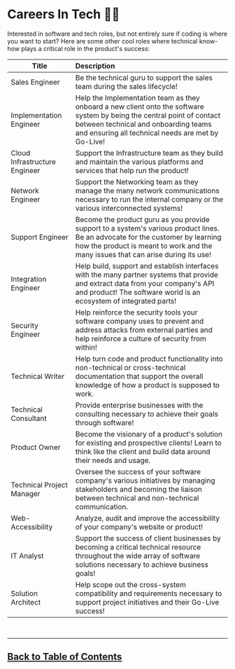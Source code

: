 # Careers In Tech 👩‍🚀

Interested in software and tech roles, but not entirely sure if coding is where you want to start? Here are some other cool roles where technical know-how plays a critical role in the product's success:

| Title                         | Description                                                                                                                                                                                                          |
| ----------------------------- | :------------------------------------------------------------------------------------------------------------------------------------------------------------------------------------------------------------------- |
| Sales Engineer                | Be the technical guru to support the sales team during the sales lifecycle!                                                                                                                                          |
| Implementation Engineer       | Help the Implementation team as they onboard a new client onto the software system by being the central point of contact between technical and onboarding teams and ensuring all technical needs are met by Go-Live! |
| Cloud Infrastructure Engineer | Support the Infrastructure team as they build and maintain the various platforms and services that help run the product!                                                                                             |
| Network Engineer              | Support the Networking team as they manage the many network communications necessary to run the internal company or the various interconnected systems!                                                              |
| Support Engineer              | Become the product guru as you provide support to a system's various product lines. Be an advocate for the customer by learning how the product is meant to work and the many issues that can arise during its use!  |
| Integration Engineer          | Help build, support and establish interfaces with the many partner systems that provide and extract data from your company's API and product! The software world is an ecosystem of integrated parts!                |
| Security Engineer             | Help reinforce the security tools your software company uses to prevent and address attacks from external parties and help reinforce a culture of security from within!                                              |
| Technical Writer              | Help turn code and product functionality into non-technical or cross-technical documentation that support the overall knowledge of how a product is supposed to work.                                                |
| Technical Consultant          | Provide enterprise businesses with the consulting necessary to achieve their goals through software!                                                                                                                 |
| Product Owner                 | Become the visionary of a product's solution for existing and prospective clients! Learn to think like the client and build data around their needs and usage.                                                       |
| Technical Project Manager     | Oversee the success of your software company's various initiatives by managing stakeholders and becoming the liaison between technical and non-technical communication.                                              |
| Web-Accessibility             | Analyze, audit and improve the accessibility of your company's website or product!                                                                                                                                   |
| IT Analyst                    | Support the success of client businesses by becoming a critical technical resource throughout the wide array of software solutions necessary to achieve business goals!                                              |
| Solution Architect            | Help scope out the cross-system compatibility and requirements necessary to support project initiatives and their Go-Live success!                                                                                   |

<br>
<hr>

## [Back to Table of Contents](./README.md)
